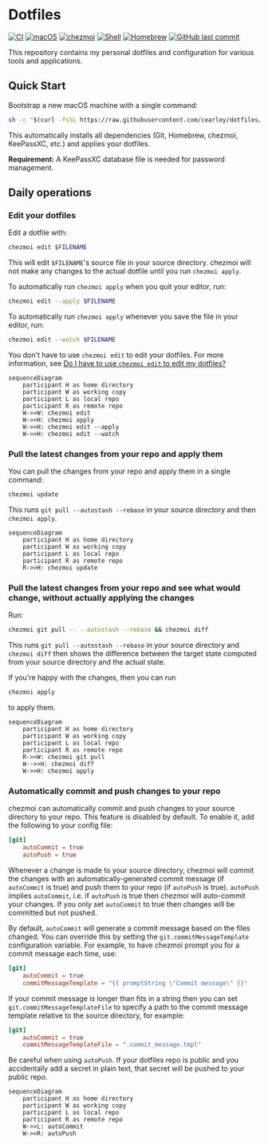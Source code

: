 # Dotfiles

[![CI](https://github.com/cearley/dotfiles/actions/workflows/ci.yml/badge.svg)](https://github.com/cearley/dotfiles/actions)
[![macOS](https://img.shields.io/badge/macOS-supported-success)](https://www.apple.com/macos/)
[![chezmoi](https://img.shields.io/badge/managed%20with-chezmoi-blue)](https://www.chezmoi.io/)
[![Shell](https://img.shields.io/badge/shell-zsh-green)](https://www.zsh.org/)
[![Homebrew](https://img.shields.io/badge/package%20manager-Homebrew-orange)](https://brew.sh/)
[![GitHub last commit](https://img.shields.io/github/last-commit/cearley/dotfiles)](https://github.com/cearley/dotfiles/commits)

This repository contains my personal dotfiles and configuration for various tools and applications.

## Quick Start

Bootstrap a new macOS machine with a single command:

```sh
sh -c "$(curl -fsSL https://raw.githubusercontent.com/cearley/dotfiles/chezmoi/remote_install.sh)"
```

This automatically installs all dependencies (Git, Homebrew, chezmoi, KeePassXC, etc.) and applies your dotfiles.

**Requirement:** A KeePassXC database file is needed for password management.

## Daily operations

### Edit your dotfiles

Edit a dotfile with:

```sh
chezmoi edit $FILENAME
```

This will edit `$FILENAME`'s source file in your source directory. chezmoi will
not make any changes to the actual dotfile until you run `chezmoi apply`.

To automatically run `chezmoi apply` when you quit your editor, run:

```sh
chezmoi edit --apply $FILENAME
```

To automatically run `chezmoi apply` whenever you save the file in your editor, run:

```sh
chezmoi edit --watch $FILENAME
```

You don't have to use `chezmoi edit` to edit your dotfiles. For more
information, see [Do I have to use `chezmoi edit` to edit my
dotfiles?](frequently-asked-questions/usage.md#how-do-i-edit-my-dotfiles-with-chezmoi)

```mermaid
sequenceDiagram
    participant H as home directory
    participant W as working copy
    participant L as local repo
    participant R as remote repo
    W->>W: chezmoi edit
    W->>H: chezmoi apply
    W->>H: chezmoi edit --apply
    W->>H: chezmoi edit --watch
```

### Pull the latest changes from your repo and apply them

You can pull the changes from your repo and apply them in a single command:

```sh
chezmoi update
```

This runs `git pull --autostash --rebase` in your source directory and then
`chezmoi apply`.

```mermaid
sequenceDiagram
    participant H as home directory
    participant W as working copy
    participant L as local repo
    participant R as remote repo
    R->>H: chezmoi update
```

### Pull the latest changes from your repo and see what would change, without actually applying the changes

Run:

```sh
chezmoi git pull -- --autostash --rebase && chezmoi diff
```

This runs `git pull --autostash --rebase` in your source directory and `chezmoi
diff` then shows the difference between the target state computed from your
source directory and the actual state.

If you're happy with the changes, then you can run

```sh
chezmoi apply
```

to apply them.

```mermaid
sequenceDiagram
    participant H as home directory
    participant W as working copy
    participant L as local repo
    participant R as remote repo
    R->>W: chezmoi git pull
    W-->>H: chezmoi diff
    W->>H: chezmoi apply
```

### Automatically commit and push changes to your repo

chezmoi can automatically commit and push changes to your source directory to
your repo. This feature is disabled by default. To enable it, add the following
to your config file:

```toml title="~/.config/chezmoi/chezmoi.toml"
[git]
    autoCommit = true
    autoPush = true
```

Whenever a change is made to your source directory, chezmoi will commit the
changes with an automatically-generated commit message (if `autoCommit` is true)
and push them to your repo (if `autoPush` is true). `autoPush` implies
`autoCommit`, i.e. if `autoPush` is true then chezmoi will auto-commit your
changes. If you only set `autoCommit` to true then changes will be committed but
not pushed.

By default, `autoCommit` will generate a commit message based on the files
changed. You can override this by setting the `git.commitMessageTemplate`
configuration variable. For example, to have chezmoi prompt you for a commit
message each time, use:

```toml title="~/.config/chezmoi/chezmoi.toml"
[git]
    autoCommit = true
    commitMessageTemplate = "{{ promptString \"Commit message\" }}"
```

If your commit message is longer than fits in a string then you can set
`git.commitMessageTemplateFile` to specify a path to the commit message template
relative to the source directory, for example:

```toml title="~/.config/chezmoi/chezmoi.toml"
[git]
    autoCommit = true
    commitMessageTemplateFile = ".commit_message.tmpl"
```

Be careful when using `autoPush`. If your dotfiles repo is public and you
accidentally add a secret in plain text, that secret will be pushed to your
public repo.

```mermaid
sequenceDiagram
    participant H as home directory
    participant W as working copy
    participant L as local repo
    participant R as remote repo
    W->>L: autoCommit
    W->>R: autoPush
```
